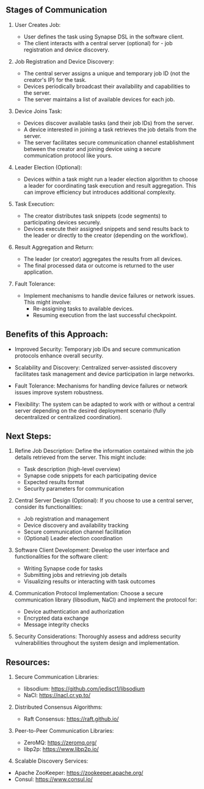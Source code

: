## Stages of Communication

1. User Creates Job:
   - User defines the task using Synapse DSL in the software client.
   - The client interacts with a central server (optional) for - job registration and device discovery.

2. Job Registration and Device Discovery:
   - The central server assigns a unique and temporary job ID (not the creator's IP) for the task.
   - Devices periodically broadcast their availability and capabilities to the server.
   - The server maintains a list of available devices for each job.

3. Device Joins Task:

   - Devices discover available tasks (and their job IDs) from the server.
   - A device interested in joining a task retrieves the job details from the server.
   - The server facilitates secure communication channel establishment between the creator and joining device using a secure communication protocol like yours.

4. Leader Election (Optional):

   - Devices within a task might run a leader election algorithm to choose a leader for coordinating task execution and result aggregation. This can improve efficiency but introduces additional complexity.

5. Task Execution:

   - The creator distributes task snippets (code segments) to participating devices securely.
   - Devices execute their assigned snippets and send results back to the leader or directly to the creator (depending on the workflow).

6. Result Aggregation and Return:

   - The leader (or creator) aggregates the results from all devices.
   - The final processed data or outcome is returned to the user application.

7. Fault Tolerance:

   - Implement mechanisms to handle device failures or network issues. This might involve:
     - Re-assigning tasks to available devices.
     - Resuming execution from the last successful checkpoint.

## Benefits of this Approach:

   - Improved Security: Temporary job IDs and secure communication protocols enhance overall security.

   - Scalability and Discovery: Centralized server-assisted discovery facilitates task management and device participation in large networks.

   - Fault Tolerance: Mechanisms for handling device failures or network issues improve system robustness.

   - Flexibility: The system can be adapted to work with or without a central server depending on the desired deployment scenario (fully decentralized or centralized coordination).

## Next Steps:

1. Refine Job Description:  Define the information contained within the job details retrieved from the server. This might include:

   - Task description (high-level overview)
   - Synapse code snippets for each participating device
   - Expected results format
   - Security parameters for communication

2. Central Server Design (Optional):  If you choose to use a central server, consider its functionalities:

   - Job registration and management
   - Device discovery and availability tracking
   - Secure communication channel facilitation
   - (Optional) Leader election coordination

3. Software Client Development:  Develop the user interface and functionalities for the software client:

   - Writing Synapse code for tasks
   - Submitting jobs and retrieving job details
   - Visualizing results or interacting with task outcomes

4. Communication Protocol Implementation:  Choose a secure communication library (libsodium, NaCl) and implement the protocol for:

   - Device authentication and authorization
   - Encrypted data exchange
   - Message integrity checks

5. Security Considerations:  Thoroughly assess and address security vulnerabilities throughout the system design and implementation.

## Resources:

1. Secure Communication Libraries:
   - libsodium: https://github.com/jedisct1/libsodium
   - NaCl: https://nacl.cr.yp.to/

2. Distributed Consensus Algorithms:
   - Raft Consensus: https://raft.github.io/

3. Peer-to-Peer Communication Libraries:
   - ZeroMQ: https://zeromq.org/
   - libp2p: https://www.libp2p.io/

4. Scalable Discovery Services:
- Apache ZooKeeper: https://zookeeper.apache.org/
- Consul: https://www.consul.io/
